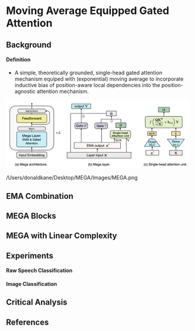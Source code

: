 # Moving Average Equipped Gated Attention

## Background

#### Definition
* A simple, theoretically grounded, single-head gated attention mechanism equiped with (exponential) moving average to incorporate inductive bias of position-aware local dependencies into the position-agnostic attention mechanism.

![GitHub Logo](/Images/MEGA.png)

/Users/donaldkane/Desktop/MEGA/Images/MEGA.png

## EMA Combination



##



##



## MEGA Blocks



## MEGA with Linear Complexity



## Experiments



#### Raw Speech Classification



#### Image Classification



## Critical Analysis



## References

